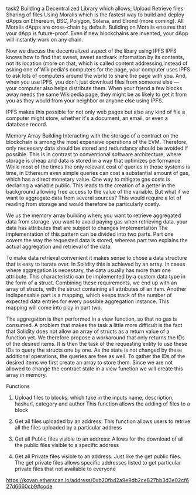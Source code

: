 task2
Building a Decentralized Library which allows;
Upload
Retrieve files
Sharing of files
Using Moralis which is the fastest way to build and deploy dApps on Ethereum, BSC, Polygon, Solana, and Elrond (more coming). All Moralis dApps are cross-chain by default. Building on Moralis ensures that your dApp is future-proof. Even if new blockchains are invented, your dApp will instantly work on any chain.

Now we discuss the decentralized aspect of the libary using IPFS IPFS knows how to find that sweet, sweet aardvark information by its contents, not its location (more on that, which is called content addressing,instead of asking one of Wikipedia's computers for the page, your computer uses IPFS to ask lots of computers around the world to share the page with you. And, when you use IPFS, you don't just download files from someone else — your computer also helps distribute them. When your friend a few blocks away needs the same Wikipedia page, they might be as likely to get it from you as they would from your neighbor or anyone else using IPFS.

IPFS makes this possible for not only web pages but also any kind of file a computer might store, whether it's a document, an email, or even a database record.

Memory Array Building
Interacting with the storage of a contract on the blockchain is among the most expensive operations of the EVM. Therefore, only necessary data should be stored and redundancy should be avoided if possible. This is in contrast to conventional software architecture, where storage is cheap and data is stored in a way that optimizes performance. While most of the times the only relevant cost of queries in those systems is time, in Ethereum even simple queries can cost a substantial amount of gas, which has a direct monetary value. One way to mitigate gas costs is declaring a variable public. This leads to the creation of a getter in the background allowing free access to the value of the variable. But what if we want to aggregate data from several sources? This would require a lot of reading from storage and would therefore be particularly costly.

We us the memory array building when;
you want to retrieve aggregated data from storage.
you want to avoid paying gas when retrieving data.
your data has attributes that are subject to changes
Implementation
The implementation of this pattern can be divided into two parts. Part one covers the way the requested data is stored, whereas part two explains the actual aggregation and retrieval of the data:

To make data retrieval convenient it makes sense to chose a data structure that is easy to iterate over. In Solidity this is achieved by an array. In cases where aggregation is necessary, the data usually has more than one attribute. This characteristic can be implemented by a custom data type in the form of a struct. Combining these requirements, we end up with an array of structs, with the struct containing all attributes of an item. Another indispensable part is a mapping, which keeps track of the number of expected data entries for every possible aggregation instance. This mapping will come into play in part two.

The aggregation is then performed in a view function, so that no gas is consumed. A problem that makes the task a little more difficult is the fact that Solidity does not allow an array of structs as a return value of a function yet. We therefore propose a workaround that only returns the IDs of the desired items. It is then the task of the requesting entity to use these IDs to query the structs one by one. As the state is not changed by these additional operations, the queries are free as well. To gather the IDs of the desired items we first create an array to store them. Since we are not allowed to change the contract state in a view function we will create this array in memory.

Functions
1. Upload files to blocks:
which take in the inputs name, description, hashurl, category and author This function allows the adding of files to a block

2. Get all files uploaded by an address:
This function allows users to retrive all the files uploaded by a particular address

3. Get all Public files visible to an address:
Allows for the download of all the public files visible to a specific address

4. Get all Private files visible to an address:
Just like the get public files. The get private files allows specific addresses listed to get particular private files that not available to everyone

https://kovan.etherscan.io/address/0xb20fbd2a9e9db2ce827bb3d3e02cf627d6660cb9#code
